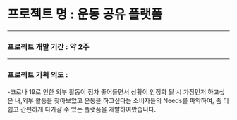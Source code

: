 # 프로젝트 명 : 운동 공유 플랫폼
---------------------------------------
### 프로젝트 개발 기간 : 약 2주
---------------------------------------
### 프로젝트 기획 의도 :

-코로나 19로 인한 외부 활동이 점차 줄어들면서 
상황이 안정화 될 시 가장먼저 하고싶은 내,외부 활동을 찾아보았고
운동을 하고싶다는 소비자들의 Needs를 파악하여, 좀 더 쉽고 간편하게 다가갈 수 있는
플랫폼을 개발하여봤습니다.
